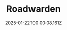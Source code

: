 ---
title: "Roadwarden"
id: 1155970
date: 2025-01-22T00:00:08.161Z
link: games/steam/recent/roadwarden
image: http://media.steampowered.com/steamcommunity/public/images/apps/1155970/f8e09311458c1b4fc6ac23cd50f391a11f5b3704.jpg
playtime_2weeks: 59
playtime_forever: 59
playtime_windows_forever: 0
playtime_mac_forever: 0
playtime_linux_forever: 59
playtime_deck_forever: 59
---